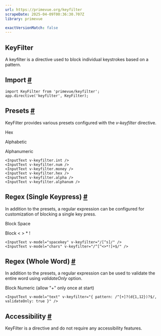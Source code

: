 ```yaml
---
url: https://primevue.org/keyfilter
scrapeDate: 2025-04-09T00:36:30.707Z
library: primevue

exactVersionMatch: false
---
```


## KeyFilter

A keyfilter is a directive used to block individual keystrokes based on a pattern.

## Import [#](_keyfilter_.md#import)
```
import KeyFilter from 'primevue/keyfilter';
app.directive('keyfilter', KeyFilter);
```
## Presets [#](_keyfilter_.md#presets)

KeyFilter provides various presets configured with the _v-keyfilter_ directive.

Hex

Alphabetic

Alphanumeric
```
<InputText v-keyfilter.int />
<InputText v-keyfilter.num />
<InputText v-keyfilter.money />
<InputText v-keyfilter.hex />
<InputText v-keyfilter.alpha />
<InputText v-keyfilter.alphanum />
```
## Regex (Single Keypress) [#](_keyfilter_.md#regex)

In addition to the presets, a regular expression can be configured for customization of blocking a single key press.

Block Space

Block < > \* !
```
<InputText v-model="spacekey" v-keyfilter="/[^s]/" />
<InputText v-model="chars" v-keyfilter="/^[^<>*!]+$/" />
```
## Regex (Whole Word) [#](_keyfilter_.md#regexword)

In addition to the presets, a regular expression can be used to validate the entire word using _validateOnly_ option.

Block Numeric (allow "+" only once at start)
```
<InputText v-model="text" v-keyfilter="{ pattern: /^[+]?(d{1,12})?$/, validateOnly: true }" />
```
## Accessibility [#](_keyfilter_.md#accessibility)

KeyFilter is a directive and do not require any accessibility features.